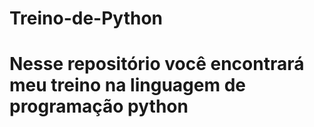 # Treino-de-Python

# Nesse repositório você encontrará meu treino na linguagem de programação python 
